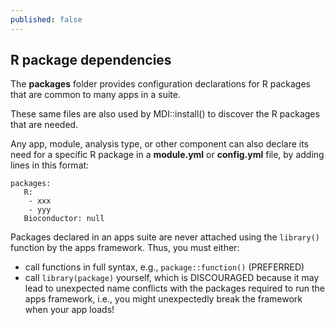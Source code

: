 ```yaml
---
published: false
---
```


## R package dependencies

The **packages** folder provides configuration declarations for R packages 
that are common to many apps in a suite.

These same files are also used by MDI::install() to discover the R packages
that are needed.

Any app, module, analysis type, or other component can also declare its need
for a specific R package in a **module.yml** or **config.yml** file,
by adding lines in this format:

```
packages: 
   R:  
    - xxx
    - yyy
   Bioconductor: null
```

Packages declared in an apps suite are never attached using the 
<code>library()</code> function by the apps framework. Thus, you must either:

- call functions in full syntax, e.g., <code>package::function()</code> (PREFERRED)
- call <code>library(package)</code> yourself, which is DISCOURAGED because it may lead to unexpected name conflicts with the packages required to run the apps framework, i.e., you might unexpectedly break the framework when your app loads!
